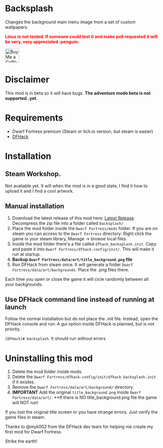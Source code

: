 Backsplash
=============
Changes the background main menu image from a set of custom wallpapers.

<p style="color:red; font-weight:bold"> Linux is not tested. If someone could test it and make pull requested it will be very, very appreciated :penguin: </p>
<a href='https://ko-fi.com/drhyperion451' target='_blank'><img height='35' style='border:0px;height:46px;' src='https://az743702.vo.msecnd.net/cdn/kofi5.png?v=0' border='0' alt='Buy Me a Coffee at ko-fi.com' /></a>


# Disclaimer
This mod is in beta so it will have bugs. 
**The adventure mode beta is not supported..yet.**

# Requirements
- Dwarf Fortress premium (Steam or itch.io version, but steam is easier)
- [DFHack](https://store.steampowered.com/app/2346660/DFHack__Dwarf_Fortress_Modding_Engine/). 

# Installation
## Steam Workshop. 
Not avaliable yet. It will when the mod is in a good state, I find it how to upload it and I find a cool artwork.

## Manual installation
1. Download the latest release of this mod here: [Latest Release](https://github.com/drHyperion451/backsplash/releases/latest). Decompress the zip file into a folder called `backsplash/`
2. Place the mod folder inside the `Dwarf Fortress/mods` folder. If you are on steam you can access to the `Dwarf Fortress` directory: Right click the game in your steam library, Manage -> browse local files.
3. Inside the mod folder there's a file called `dfhack_backsplash.init`. Copy and paste it into `Dwarf Fortress/dfhack-config/init/`. This will make it run at startup.
4. **Backup `Dwarf Fortress/data/art/title_background.png` file**
5. Run DFHack from steam once. It will generate a folder  `Dwarf Fortress/data/art/backgrounds`. Place the .png files there.

Each time you open or close the game it will cicle randomly between all your backgrounds.

## Use DFHack command line instead of running at launch
Follow the normal installation but do not place the .init file. Instead, open the DFHack console and run:
A gui option inside DFHack is planned, but is not priority.

`[DFHack]# backsplash`.
It should run without errors

# Uninstalling this mod
1. Delete the mod folder inside mods.
2. Delete the `Dwarf Fortress/dfhack-config/init/dfhack_backsplash.init` if it existes.
3. Remove the `Dwarf Fortress/data/art/background/` directory.
4. **IMPORTANT** Add the original `title_background.png` inside `Dwarf Fortress/data/art/`. **If there is NO title_background.png file the game will NOT run!

If you lost the original title screen or you have strange errors. Just verify the game files in steam.

Thanks to @myk002 from the DFHack dev team for helping me create my first mod for Dwarf Fortress.

Strike the earth!
